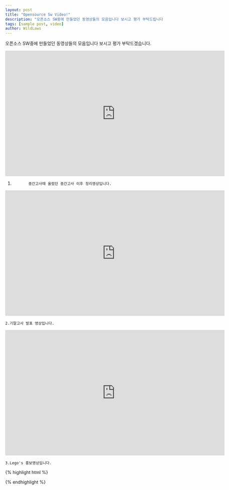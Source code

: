 ```yaml
---
layout: post
title: "Opensource Sw Video!"
description: "오픈소스 SW중에 만들었던 동영상들의 모음입니다 보시고 평가 부탁드립니다."
tags: [sample post, video]
author: WildLaws
---
```


오픈소스 SW중에 만들었던 동영상들의 모음입니다 보시고 평가 부탁드겠습니다.                                     



<iframe width="700" height="400" src="https://www.youtube.com/embed/IUHzT0eqRAE" frameborder="0" gesture="media" allow="encrypted-media" allowfullscreen></iframe>

1.            중간고사때 올렸던 중간고사 이후 정리영상입니다.


<iframe width="700" height="400" src="https://www.youtube.com/embed/c_IGs0bamdo" frameborder="0" gesture="media" allow="encrypted-media" allowfullscreen></iframe>

	2.기말고사 발표 영상입니다.



<iframe width="700" height="400" src="https://www.youtube.com/embed/wihQAUkqTWE" frameborder="0" gesture="media" allow="encrypted-media" allowfullscreen></iframe>
	
	3.Lego's 홍보영상입니다.



{% highlight html %}

{% endhighlight %}

